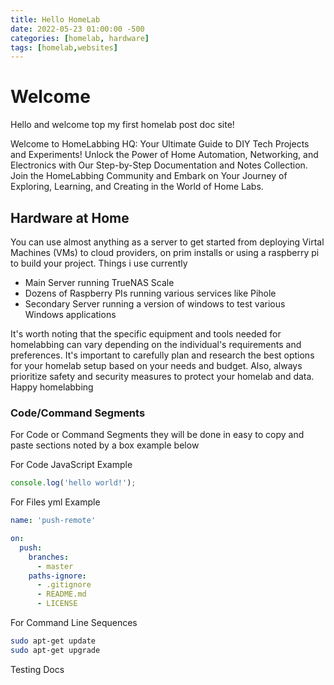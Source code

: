 ```yaml
---
title: Hello HomeLab
date: 2022-05-23 01:00:00 -500
categories: [homelab, hardware]
tags: [homelab,websites]
---
```


# Welcome

Hello and welcome top my first homelab post doc site!

Welcome to HomeLabbing HQ: Your Ultimate Guide to DIY Tech Projects and Experiments! Unlock the Power of Home Automation, Networking, and Electronics with Our Step-by-Step Documentation and Notes Collection. Join the HomeLabbing Community and Embark on Your Journey of Exploring, Learning, and Creating in the World of Home Labs.

## Hardware at Home

You can use almost anything as a server to get started from deploying Virtal Machines (VMs) to cloud providers, on prim installs or using a raspberry pi to build your project. Things i use currently

* Main Server running TrueNAS Scale
* Dozens of Raspberry PIs running various services like Pihole
* Secondary Server running a version of windows to test various Windows applications

It's worth noting that the specific equipment and tools needed for homelabbing can vary depending on the individual's requirements and preferences. It's important to carefully plan and research the best options for your homelab setup based on your needs and budget. Also, always prioritize safety and security measures to protect your homelab and data. Happy homelabbing

### Code/Command Segments

For Code or Command Segments they will be done in easy to copy and paste sections noted by a box example below

For Code JavaScript Example

```javascript
console.log('hello world!');
```
For Files yml Example
```yml
name: 'push-remote'

on:
  push:
    branches:
      - master
    paths-ignore:
      - .gitignore
      - README.md
      - LICENSE

```
For Command Line Sequences

```bash
sudo apt-get update
sudo apt-get upgrade
```


Testing Docs